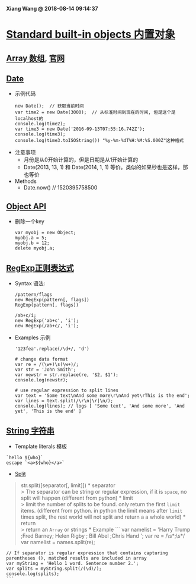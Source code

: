 **Xiang Wang @ 2018-08-14 09:14:37**


# [Standard built-in objects 内置对象](https://developer.mozilla.org/en-US/docs/Web/JavaScript/Reference/Global_Objects)
## [Array 数组](array.md), [官网](https://developer.mozilla.org/en-US/docs/Web/JavaScript/Reference/Global_Objects/Array)
## [Date](https://developer.mozilla.org/en-US/docs/Web/JavaScript/Reference/Global_Objects/Date)
* 示例代码
    ```
    new Date();  // 获取当前时间
    var time2 = new Date(3000);  // 从标准时间到现在的时间, 但是这个是localhost的
    console.log(time2);
    var time3 = new Date('2016-09-13T07:55:16.742Z');
    console.log(time3);
    console.log(time3.toISOString()) "%y-%m-%dT%H:%M:%S.000Z"这种格式
    ```
* 注意事项
    * 月份是从0开始计算的，但是日期是从1开始计算的
    * Date(2013, 13, 1) 和 Date(2014, 1, 1) 等价。类似的如果秒也是这样，那也等价
* Methods
    * Date.now()  // 1520395758500

## [Object API](https://developer.mozilla.org/en-US/docs/Web/JavaScript/Reference/Global_Objects/Object)
* 删除一个key
    ```
    var myobj = new Object;
    myobj.a = 5;
    myobj.b = 12;
    delete myobj.a;
    ```  
## [RegExp正则表达式](https://developer.mozilla.org/en-US/docs/Web/JavaScript/Reference/Global_Objects/RegExp)
* Syntax 语法:
    ```
    /pattern/flags
    new RegExp(pattern[, flags])
    RegExp(pattern[, flags])

    /ab+c/i;
    new RegExp('ab+c', 'i');
    new RegExp(/ab+c/, 'i');
    ```
* Examples 示例
    ```
    '123fea'.replace(/\d+/, 'd')

    # change data format
    var re = /(\w+)\s(\w+)/;
    var str = 'John Smith';
    var newstr = str.replace(re, '$2, $1');
    console.log(newstr);

    # use regular expression to split lines
    var text = 'Some text\nAnd some more\r\nAnd yet\rThis is the end';
    var lines = text.split(/\r\n|\r|\n/);
    console.log(lines); // logs [ 'Some text', 'And some more', 'And yet', 'This is the end' ]
    ```
## [String 字符串](https://developer.mozilla.org/en-US/docs/Web/JavaScript/Reference/Global_Objects/String)
* Template literals 模板
```
`hello ${who}`
escape `<a>${who}</a>`
```
* [Split](https://developer.mozilla.org/en-US/docs/Web/JavaScript/Reference/Global_Objects/String/split)
> str.split([separator[, limit]])
    * separator  
    > The separator can be string or regular expression, if it is `space`, no split will happen (different from python)
    * limit  
    > limit the number of splits to be found. only return the first `limit` items. (different from python. in python the limit means after `limit` times split, the rest world will not split and return a a whole world)
    * return  
    > return an `Array` or strings
    * Example
    ```
    var namelist = 'Harry Trump ;Fred Barney; Helen Rigby ; Bill Abel ;Chris Hand ';
    var re = /\s*;\s*/
    var namelist = names.split(re);

    // If separator is regular expression that contains capturing parentheses (), matched results are included in array
    var myString = 'Hello 1 word. Sentence number 2.';
    var splits = myString.split(/(\d)/);
    console.log(splits);
    ```
